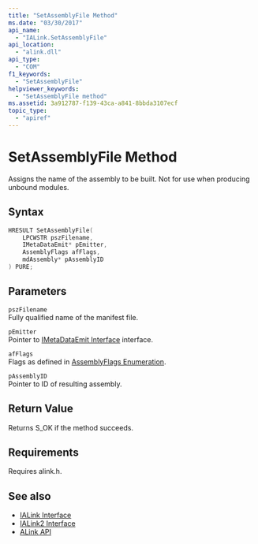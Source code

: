 ```yaml
---
title: "SetAssemblyFile Method"
ms.date: "03/30/2017"
api_name: 
  - "IALink.SetAssemblyFile"
api_location: 
  - "alink.dll"
api_type: 
  - "COM"
f1_keywords: 
  - "SetAssemblyFile"
helpviewer_keywords: 
  - "SetAssemblyFile method"
ms.assetid: 3a912787-f139-43ca-a841-8bbda3107ecf
topic_type: 
  - "apiref"
---
```

# SetAssemblyFile Method
Assigns the name of the assembly to be built. Not for use when producing unbound modules.  
  
## Syntax  
  
```cpp  
HRESULT SetAssemblyFile(  
    LPCWSTR pszFilename,  
    IMetaDataEmit* pEmitter,  
    AssemblyFlags afFlags,  
    mdAssembly* pAssemblyID  
) PURE;  
```  
  
## Parameters  
 `pszFilename`  
 Fully qualified name of the manifest file.  
  
 `pEmitter`  
 Pointer to [IMetaDataEmit Interface](../metadata/imetadataemit-interface.md) interface.  
  
 `afFlags`  
 Flags as defined in [AssemblyFlags Enumeration](../metadata/assemblyflags-enumeration.md).  
  
 `pAssemblyID`  
 Pointer to ID of resulting assembly.  
  
## Return Value  
 Returns S_OK if the method succeeds.  
  
## Requirements  
 Requires alink.h.  
  
## See also

- [IALink Interface](ialink-interface.md)
- [IALink2 Interface](ialink2-interface.md)
- [ALink API](index.md)

